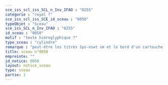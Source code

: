 ```yaml
---
sce_iss_scl_iss_SCL_n_Inv_IFAO : "8255"
categorie : "royal ?"
sce_iss_scl_iss_SCE_id_sceau : "0050"
typeObjet : "Sceau"
sce_iss_SCL_n_Inv_IFAO : "8255"
id_sceau : "0050"
motif : "texte hiéroglyphique ?"
type_sceau : "cylindre"
remarque : "peut-être les titres šps-nswt sm et le bord d'un cartouche à gauche."
title: sceau n°0050
empreinte: ""
id_notice: 0050
layout: notice_sceau
type: sceau
partie: 1
---
```

